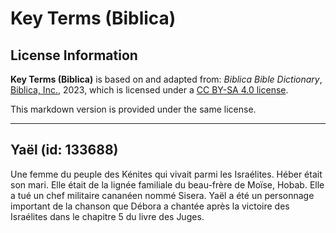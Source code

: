 # Key Terms (Biblica)

## License Information

**Key Terms (Biblica)** is based on and adapted from: _Biblica Bible Dictionary_, [Biblica, Inc.](https://www.biblica.com/), 2023, which is licensed under a [CC BY-SA 4.0 license](https://creativecommons.org/licenses/by-sa/4.0/legalcode.en).

This markdown version is provided under the same license.



--------------------------------

## Yaël (id: 133688)

Une femme du peuple des Kénites qui vivait parmi les Israélites. Héber était son mari. Elle était de la lignée familiale du beau\-frère de Moïse, Hobab. Elle a tué un chef militaire cananéen nommé Sisera. Yaël a été un personnage important de la chanson que Débora a chantée après la victoire des Israélites dans le chapitre 5 du livre des Juges.



